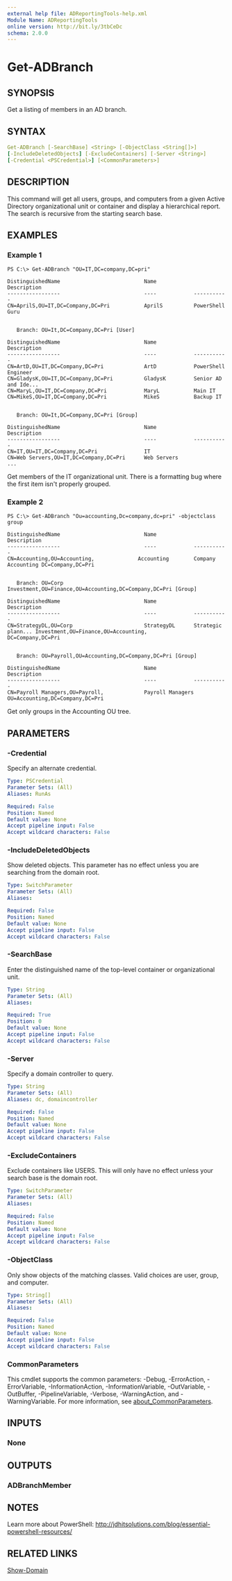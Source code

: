 ```yaml
---
external help file: ADReportingTools-help.xml
Module Name: ADReportingTools
online version: http://bit.ly/3tbCeDc
schema: 2.0.0
---
```


# Get-ADBranch

## SYNOPSIS

Get a listing of members in an AD branch.

## SYNTAX

```yaml
Get-ADBranch [-SearchBase] <String> [-ObjectClass <String[]>]
[-IncludeDeletedObjects] [-ExcludeContainers] [-Server <String>]
[-Credential <PSCredential>] [<CommonParameters>]
```

## DESCRIPTION

This command will get all users, groups, and computers from a given Active Directory organizational unit or container and display a hierarchical report. The search is recursive from the starting search base.

## EXAMPLES

### Example 1

```dos
PS C:\> Get-ADBranch "OU=IT,DC=company,DC=pri"

DistinguishedName                           Name            Description
-----------------                           ----            -----------
CN=AprilS,OU=IT,DC=Company,DC=Pri           AprilS          PowerShell Guru


   Branch: OU=It,DC=Company,DC=Pri [User]

DistinguishedName                           Name            Description
-----------------                           ----            -----------
CN=ArtD,OU=IT,DC=Company,DC=Pri             ArtD            PowerShell Engineer
CN=GladysK,OU=IT,DC=Company,DC=Pri          GladysK         Senior AD and Ide...
CN=MaryL,OU=IT,DC=Company,DC=Pri            MaryL           Main IT
CN=MikeS,OU=IT,DC=Company,DC=Pri            MikeS           Backup IT


   Branch: OU=It,DC=Company,DC=Pri [Group]

DistinguishedName                           Name            Description
-----------------                           ----            -----------
CN=IT,OU=IT,DC=Company,DC=Pri               IT
CN=Web Servers,OU=IT,DC=Company,DC=Pri      Web Servers
...
```

Get members of the IT organizational unit. There is a formatting bug where the first item isn't properly grouped.

### Example 2

```dos
PS C:\> Get-ADBranch "Ou=accounting,Dc=company,dc=pri" -objectclass group

DistinguishedName                           Name            Description
-----------------                           ----            -----------
CN=Accounting,OU=Accounting,              Accounting        Company Accounting DC=Company,DC=Pri


   Branch: OU=Corp Investment,OU=Finance,OU=Accounting,DC=Company,DC=Pri [Group]

DistinguishedName                           Name            Description
-----------------                           ----            -----------
CN=StrategyDL,OU=Corp                       StrategyDL      Strategic plann... Investment,OU=Finance,OU=Accounting,
DC=Company,DC=Pri


   Branch: OU=Payroll,OU=Accounting,DC=Company,DC=Pri [Group]

DistinguishedName                           Name            Description
-----------------                           ----            -----------
CN=Payroll Managers,OU=Payroll,             Payroll Managers
OU=Accounting,DC=Company,DC=Pri
```

Get only groups in the Accounting OU tree.

## PARAMETERS

### -Credential

Specify an alternate credential.

```yaml
Type: PSCredential
Parameter Sets: (All)
Aliases: RunAs

Required: False
Position: Named
Default value: None
Accept pipeline input: False
Accept wildcard characters: False
```

### -IncludeDeletedObjects

Show deleted objects. This parameter has no effect unless you are searching from the domain root.

```yaml
Type: SwitchParameter
Parameter Sets: (All)
Aliases:

Required: False
Position: Named
Default value: None
Accept pipeline input: False
Accept wildcard characters: False
```

### -SearchBase

Enter the distinguished name of the top-level container or organizational unit.

```yaml
Type: String
Parameter Sets: (All)
Aliases:

Required: True
Position: 0
Default value: None
Accept pipeline input: False
Accept wildcard characters: False
```

### -Server

Specify a domain controller to query.

```yaml
Type: String
Parameter Sets: (All)
Aliases: dc, domaincontroller

Required: False
Position: Named
Default value: None
Accept pipeline input: False
Accept wildcard characters: False
```

### -ExcludeContainers

Exclude containers like USERS. This will only have no effect unless your search base is the domain root.

```yaml
Type: SwitchParameter
Parameter Sets: (All)
Aliases:

Required: False
Position: Named
Default value: None
Accept pipeline input: False
Accept wildcard characters: False
```

### -ObjectClass

Only show objects of the matching classes. Valid choices are user, group, and computer.

```yaml
Type: String[]
Parameter Sets: (All)
Aliases:

Required: False
Position: Named
Default value: None
Accept pipeline input: False
Accept wildcard characters: False
```

### CommonParameters

This cmdlet supports the common parameters: -Debug, -ErrorAction, -ErrorVariable, -InformationAction, -InformationVariable, -OutVariable, -OutBuffer, -PipelineVariable, -Verbose, -WarningAction, and -WarningVariable. For more information, see [about_CommonParameters](http://go.microsoft.com/fwlink/?LinkID=113216).

## INPUTS

### None

## OUTPUTS

### ADBranchMember

## NOTES

Learn more about PowerShell:
http://jdhitsolutions.com/blog/essential-powershell-resources/

## RELATED LINKS

[Show-Domain](Show-Domain.md)
